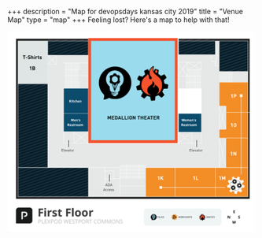 +++
description = "Map for devopsdays kansas city 2019"
title = "Venue Map"
type = "map"
+++
Feeling lost? Here's a map to help with that!

<div class = "col-md-4 col-sm-12">
<a target="_blank" href= "/events/2019-kansas-city/DevOpsDays2019-MAP-Westport-Commons-Plexpod.pdf"><img src = "/events/2019-kansas-city/DevOpsDays2019-MAP-Westport-Commons-Plexpod.png" class="img-fluid""></a>
</div>